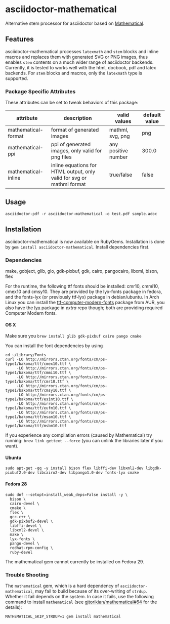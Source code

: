 # asciidoctor-mathematical
Alternative stem processor for asciidoctor based on
[Mathematical](https://github.com/gjtorikian/mathematical).

## Features

asciidoctor-mathematical processes `latexmath` and `stem` blocks and inline
macros and replaces them with generated SVG or PNG images, thus enables `stem`
contents on a much wider range of asciidoctor backends. Currently, it is
tested to works well with the html, docbook, pdf and latex backends. For
`stem` blocks and macros, only the `latexmath` type is supported.

### Package Specific Attributes

These attributes can be set to tweak behaviors of this package:

| attribute           | description                                                           | valid values        | default value |
| ---------           | -----------                                                           | -------------       | ------------- |
| mathematical-format | format of generated images                                            | mathml, svg, png    | png           |
| mathematical-ppi    | ppi of generated images, only valid for png files                     | any positive number | 300.0         |
| mathematical-inline | inline equations for HTML output, only valid for svg or mathml format | true/false          | false         |

## Usage
`asciidoctor-pdf -r asciidoctor-mathematical -o test.pdf sample.adoc`

## Installation
asciidoctor-mathematical is now available on RubyGems.  Installation is done
by `gem install asciidoctor-mathematical`. Install dependencies first.

### Dependencies
make, gobject, glib, gio, gdk-pixbuf, gdk, cairo, pangocairo, libxml, bison, flex

For the runtime, the following ttf fonts should be installed: cmr10, cmmi10,
cmex10 and cmsy10. They are provided by the lyx-fonts package in fedora, and the
fonts-lyx (or previously ttf-lyx) package in debian/ubuntu. In Arch Linux you can
install the [ttf-computer-modern-fonts](https://aur.archlinux.org/packages/ttf-computer-modern-fonts/)
package from AUR, you also have the [lyx](https://www.archlinux.org/packages/extra/x86_64/lyx/)
package in _extra_ repo though; both are providing required Computer Modern fonts.

#### OS X
Make sure you `brew install glib gdk-pixbuf cairo pango cmake`

You can install the font dependencies by using
```
cd ~/Library/Fonts
curl -LO http://mirrors.ctan.org/fonts/cm/ps-type1/bakoma/ttf/cmex10.ttf \
     -LO http://mirrors.ctan.org/fonts/cm/ps-type1/bakoma/ttf/cmmi10.ttf \
     -LO http://mirrors.ctan.org/fonts/cm/ps-type1/bakoma/ttf/cmr10.ttf \
     -LO http://mirrors.ctan.org/fonts/cm/ps-type1/bakoma/ttf/cmsy10.ttf \
     -LO http://mirrors.ctan.org/fonts/cm/ps-type1/bakoma/ttf/esint10.ttf \
     -LO http://mirrors.ctan.org/fonts/cm/ps-type1/bakoma/ttf/eufm10.ttf \
     -LO http://mirrors.ctan.org/fonts/cm/ps-type1/bakoma/ttf/msam10.ttf \
     -LO http://mirrors.ctan.org/fonts/cm/ps-type1/bakoma/ttf/msbm10.ttf
```
If you experience any compilation errors (caused by Mathematical) try running:
`brew link gettext --force` (you can unlink the libraries later if you want).

#### Ubuntu
`sudo apt-get -qq -y install bison flex libffi-dev libxml2-dev libgdk-pixbuf2.0-dev libcairo2-dev libpango1.0-dev fonts-lyx cmake`

#### Fedora 28

```
sudo dnf --setopt=install_weak_deps=False install -y \
  bison \
  cairo-devel \
  cmake \
  flex \
  gcc-c++ \
  gdk-pixbuf2-devel \
  libffi-devel \
  libxml2-devel \
  make \
  lyx-fonts \
  pango-devel \
  redhat-rpm-config \
  ruby-devel
```

The mathematical gem cannot currently be installed on Fedora 29.

### Trouble Shooting

The `mathematical` gem, which is a hard dependency of
`asciidoctor-mathematical`, may fail to build because of its over-writing of
`strdup`. Whether it fail depends on the system. In case it fails, use the
following command to install `mathematical` (see
[gjtorikian/mathematical#64](https://github.com/gjtorikian/mathematical/issues/64)
for the details):

```
MATHEMATICAL_SKIP_STRDUP=1 gem install mathematical
```

